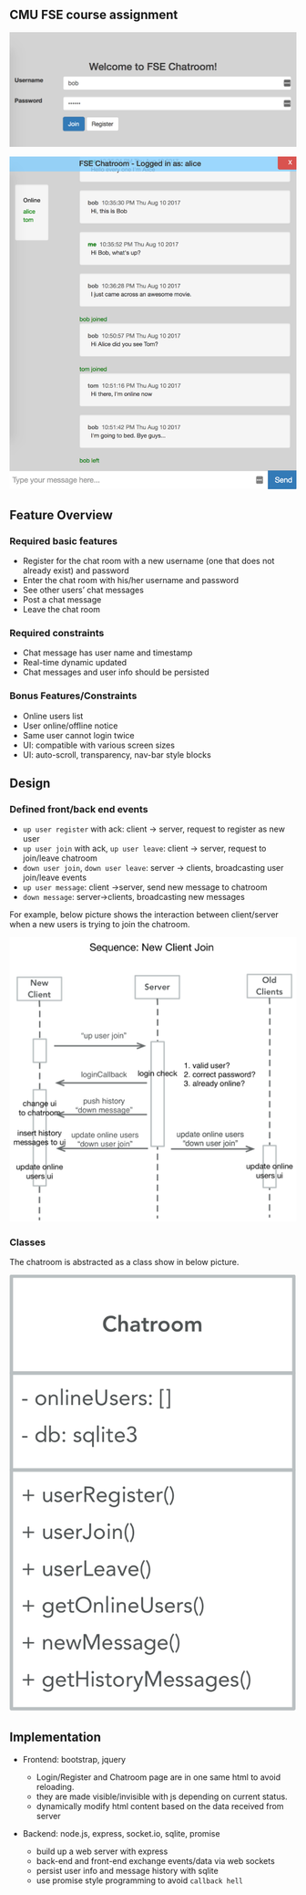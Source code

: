 CMU FSE course assignment
------------------------------------------------

![screenshot](./doc/screenshot-1.png)

![screenshot](./doc/screenshot-2.png)


## Feature Overview

### Required basic features

- Register for the chat room with a new username (one that does not already exist) and password
- Enter the chat room with his/her username and password
- See other users’ chat messages
- Post a chat message
- Leave the chat room

### Required constraints

- Chat message has user name and timestamp
- Real-time dynamic updated
- Chat messages and user info should be persisted

### Bonus Features/Constraints

- Online users list
- User online/offline notice
- Same user cannot login twice
- UI: compatible with various screen sizes
- UI: auto-scroll, transparency, nav-bar style blocks

## Design

### Defined front/back end events

- `up user register` with ack: client -> server, request to register as new user
- `up user join` with ack, `up user leave`: client -> server, request to join/leave chatroom
- `down user join`, `down user leave`: server -> clients, broadcasting user join/leave events
- `up user message`: client ->server, send new message to chatroom
- `down message`: server->clients, broadcasting new messages

For example, below picture shows the interaction between client/server when a new users is trying to join the chatroom.

![](./doc/seq-new-user-join.png)

### Classes

The chatroom is abstracted as a class show in below picture.

![](./doc/class-chatroom.png)

## Implementation

- Frontend: bootstrap, jquery
  - Login/Register and Chatroom page are in one same html to avoid reloading. 
  - they are made visible/invisible with js depending on current status.
  - dynamically modify html content based on the data received from server
  
- Backend: node.js, express, socket.io, sqlite, promise
  - build up a web server with express
  - back-end and front-end exchange events/data via web sockets 
  - persist user info and message history with sqlite
  - use promise style programming to avoid `callback hell`

